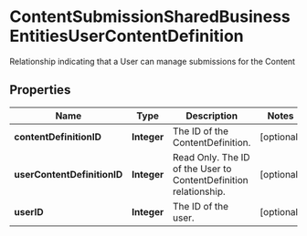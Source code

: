 

# ContentSubmissionSharedBusinessEntitiesUserContentDefinition

Relationship indicating that a User can manage submissions for the Content

## Properties

| Name | Type | Description | Notes |
|------------ | ------------- | ------------- | -------------|
|**contentDefinitionID** | **Integer** | The ID of the ContentDefinition. |  [optional] |
|**userContentDefinitionID** | **Integer** | Read Only. The ID of the User to ContentDefinition relationship. |  [optional] |
|**userID** | **Integer** | The ID of the user. |  [optional] |



